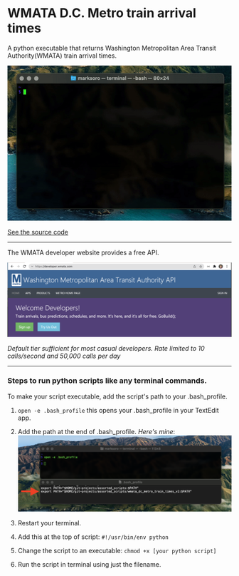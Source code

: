 # WMATA D.C. Metro train arrival times

A python executable that returns Washington Metropolitan Area Transit Authority(WMATA) train arrival times.

![image](files/demo.gif)

[See the source code](https://github.com/m-soro/wmata_dc_metro_train_times_v2/blob/main/metro)

---

The WMATA developer website provides a free API.

[![image](files/wmatadevapi.png)](https://developer.wmata.com/)

*Default tier sufficient for most casual developers. Rate limited to 10 calls/second and 50,000 calls per day*

---

### Steps to run python scripts like any terminal commands.

To make your script executable, add the script's path to your .bash_profile.

1. `open -e .bash_profile` this opens your .bash_profile in your      TextEdit app.

2. Add the path at the end of .bash_profile. *Here's mine*:
  ![image](files/exe.png)

3. Restart your terminal.

4. Add this at the top of script:
    `#!/usr/bin/env python`

5. Change the script to an executable:
    `chmod +x [your python script]`

6. Run the script in terminal using just the filename.
